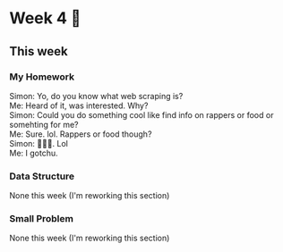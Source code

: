 # Week 4 🦒

## This week

### My Homework 
Simon: Yo, do you know what web scraping is?
<br>
Me: Heard of it, was interested. Why?
<br>
Simon: Could you do something cool like find info on rappers or food or somehting for me?
<br>
Me: Sure. lol. Rappers or food though?
<br>
Simon: 🤷🏽‍♂️. Lol
<br>
Me: I gotchu.
<br>
### Data Structure 
None this week (I'm reworking this section)
<br>
### Small Problem
None this week (I'm reworking this section)
